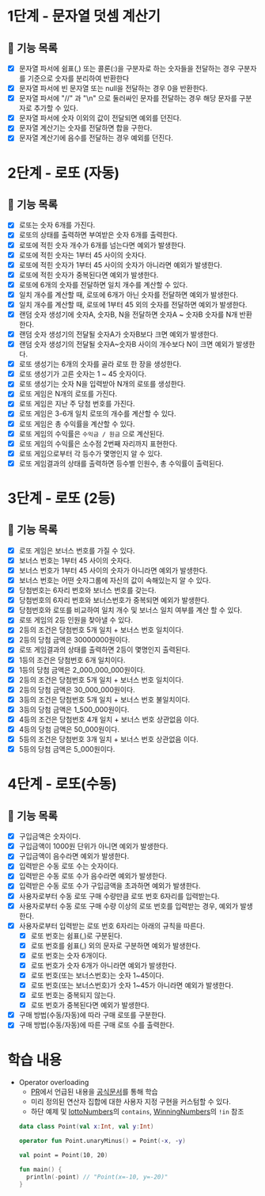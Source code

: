 # 1단계 - 문자열 덧셈 계산기

## 🎯 기능 목록

- [x] 문자열 파서에 쉼표(,) 또는 콜론(:)을 구분자로 하는 숫자들을 전달하는 경우 구분자를 기준으로 숫자를 분리하여 반환한다
- [x] 문자열 파서에 빈 문자열 또는 null을 전달하는 경우 0을 반환한다.
- [x] 문자열 파서에 "//" 과 "\n" 으로 둘러싸인 문자를 전달하는 경우 해당 문자를 구분자로 추가할 수 있다.
- [x] 문자열 파서에 숫자 이외의 값이 전달되면 예외를 던진다.
- [x] 문자열 계산기는 숫자를 전달하면 합을 구한다.
- [x] 문자열 계산기에 음수를 전달하는 경우 예외를 던진다.

# 2단계 - 로또 (자동)

## 🎯 기능 목록

- [x] 로또는 숫자 6개를 가진다.
- [x] 로또의 상태를 출력하면 부여받은 숫자 6개를 출력한다.  
- [x] 로또에 적힌 숫자 개수가 6개를 넘는다면 예외가 발생한다.
- [x] 로또에 적힌 숫자는 1부터 45 사이의 숫자다.
- [x] 로또에 적힌 숫자가 1부터 45 사이의 숫자가 아니라면 예외가 발생한다.
- [x] 로또에 적힌 숫자가 중복된다면 예외가 발생한다.
- [x] 로또에 6개의 숫자를 전달하면 일치 개수를 계산할 수 있다.
- [x] 일치 개수를 계산할 때, 로또에 6개가 아닌 숫자를 전달하면 예외가 발생한다.
- [x] 일치 개수를 계산할 때, 로또에 1부터 45 외의 숫자를 전달하면 예외가 발생한다.
- [x] 랜덤 숫자 생성기에 숫자A, 숫자B, N을 전달하면 숫자A ~ 숫자B 숫자를 N개 반환한다.
- [x] 랜덤 숫자 생성기의 전달될 숫자A가 숫자B보다 크면 예외가 발생한다.
- [x] 랜덤 숫자 생성기의 전달될 숫자A~숫자B 사이의 개수보다 N이 크면 예외가 발생한다.
- [x] 로또 생성기는 6개의 숫자를 골라 로또 한 장을 생성한다.
- [x] 로또 생성기가 고른 숫자는 1 ~ 45 숫자이다.
- [x] 로또 생성기는 숫자 N을 입력받아 N개의 로또를 생성한다.
- [x] 로또 게임은 N개의 로또를 가진다.
- [x] 로또 게임은 지난 주 당첨 번호를 가진다.
- [x] 로또 게임은 3-6개 일치 로또의 개수를 계산할 수 있다.
- [x] 로또 게임은 총 수익률을 계산할 수 있다.
- [x] 로또 게임의 수익률은 `수익금 / 원금` 으로 계산된다.
- [x] 로또 게임의 수익률은 소수점 2번째 자리까지 표현한다.
- [x] 로또 게임으로부터 각 등수가 몇명인지 알 수 있다.
- [x] 로또 게임결과의 상태를 출력하면 등수별 인원수, 총 수익률이 출력된다.

# 3단계 - 로또 (2등)

## 🎯 기능 목록

- [x] 로또 게임은 보너스 번호를 가질 수 있다.
- [x] 보너스 번호는 1부터 45 사이의 숫자다.
- [x] 보너스 번호가 1부터 45 사이의 숫자가 아니라면 예외가 발생한다.
- [x] 보너스 번호는 어떤 숫자그룹에 자신의 값이 속해있는지 알 수 있다.
- [x] 당첨번호는 6자리 번호와 보너스 번호를 갖는다.
- [x] 당첨번호의 6자리 번호와 보너스번호가 중복되면 예외가 발생한다.
- [x] 당첨번호와 로또를 비교하여 일치 개수 및 보너스 일치 여부를 계산 할 수 있다.
- [x] 로또 게임의 2등 인원을 찾아낼 수 있다.
- [x] 2등의 조건은 당첨번호 5개 일치 + 보너스 번호 일치이다.
- [x] 2등의 당첨 금액은 30000000원이다.
- [x] 로또 게임결과의 상태를 출력하면 2등이 몇명인지 출력된다.
- [x] 1등의 조건은 당첨번호 6개 일치이다.
- [x] 1등의 당첨 금액은 2_000_000_000원이다.
- [x] 2등의 조건은 당첨번호 5개 일치 + 보너스 번호 일치이다.
- [x] 2등의 당첨 금액은 30_000_000원이다.
- [x] 3등의 조건은 당첨번호 5개 일치 + 보너스 번호 불일치이다.
- [x] 3등의 당첨 금액은 1_500_000원이다.
- [x] 4등의 조건은 당첨번호 4개 일치 + 보너스 번호 상관없음 이다.
- [x] 4등의 당첨 금액은 50_000원이다.
- [x] 5등의 조건은 당첨번호 3개 일치 + 보너스 번호 상관없음 이다.
- [x] 5등의 당첨 금액은 5_000원이다.

# 4단계 - 로또(수동)

## 🎯 기능 목록

- [x] 구입금액은 숫자이다.
- [x] 구입금액이 1000원 단위가 아니면 예외가 발생한다.
- [x] 구입금액이 음수라면 예외가 발생한다.
- [x] 입력받은 수동 로또 수는 숫자이다.
- [x] 입력받은 수동 로또 수가 음수라면 예외가 발생한다. 
- [x] 입력받은 수동 로또 수가 구입금액을 초과하면 예외가 발생한다.
- [x] 사용자로부터 수동 로또 구매 수량만큼 로또 번호 6자리를 입력받는다.
- [x] 사용자로부터 수동 로또 구매 수량 이상의 로또 번호를 입력받는 경우, 예외가 발생한다.
- [x] 사용자로부터 입력받는 로또 번호 6자리는 아래의 규칙을 따른다.
  - [x] 로또 번호는 쉼표(,)로 구분된다.
  - [x] 로또 번호를 쉼표(,) 외의 문자로 구분하면 예외가 발생한다.
  - [x] 로또 번호는 숫자 6개이다.
  - [x] 로또 번호가 숫자 6개가 아니라면 예외가 발생한다.
  - [x] 로또 번호(또는 보너스번호)는 숫자 1~45이다.
  - [x] 로또 번호(또는 보너스번호)가 숫자 1~45가 아니라면 예외가 발생한다.
  - [x] 로또 번호는 중복되지 않는다.
  - [x] 로또 번호가 중복된다면 예외가 발생한다.
- [x] 구매 방법(수동/자동)에 따라 구매 로또를 구분한다.
- [x] 구매 방법(수동/자동)에 따른 구매 로또 수를 출력한다.

# 학습 내용
- Operator overloading
  - [PR](https://github.com/next-step/kotlin-lotto/pull/932)에서 언급된 내용을 [공식문서](https://kotlinlang.org/docs/operator-overloading.html#binary-operations)를 통해 학습
  - 미리 정의된 연산자 집합에 대한 사용자 지정 구현을 커스텀할 수 있다.
  - 하단 예제 및 [lottoNumbers](src/main/kotlin/lotto/domain/LottoNumbers.kt)의 `contains`, [WinningNumbers](src/main/kotlin/lotto/domain/WinningNumbers.kt)의 `!in` 참조
  ```kotlin
  data class Point(val x:Int, val y:Int)
  
  operator fun Point.unaryMinus() = Point(-x, -y)
  
  val point = Point(10, 20)
  
  fun main() {
    println(-point) // "Point(x=-10, y=-20)"
  }
  ```
